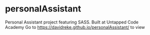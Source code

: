 # personalAssistant
Personal Assistant project featuring SASS. Built at Untapped Code Academy
Go to https://davidreke.github.io/personalAssistant/ to view
